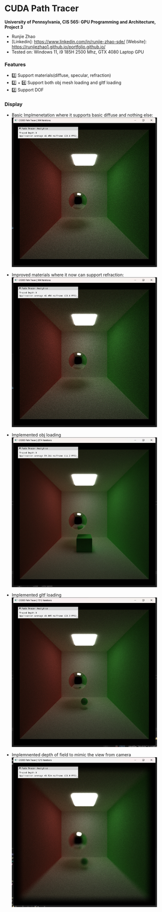 CUDA Path Tracer
================

**University of Pennsylvania, CIS 565: GPU Programming and Architecture, Project 3**

* Runjie Zhao
* [Linkedin]: https://www.linkedin.com/in/runjie-zhao-sde/ [Website]: https://runjiezhao1.github.io/portfolio.github.io/
* Tested on: Windows 11, i9 185H 2500 Mhz, GTX 4080 Laptop GPU

### Features

* :two: Support materials(diffuse, specular, refraction)
* :two: + :four: Support both obj mesh loading and gltf loading
* :two: Support DOF

### Display

* Basic Implmenetation where it supports basic diffuse and nothing else:
![](img/basic.png)

* Improved materials where it now can support refraction:
![](img/basic.png)

* Implemented obj loading
![](img/objloading.png)

* Implemented gltf loading
![](img/gltfloading.png)

* Implemnented depth of field to mimic the view from camera
![](img/dof.png)